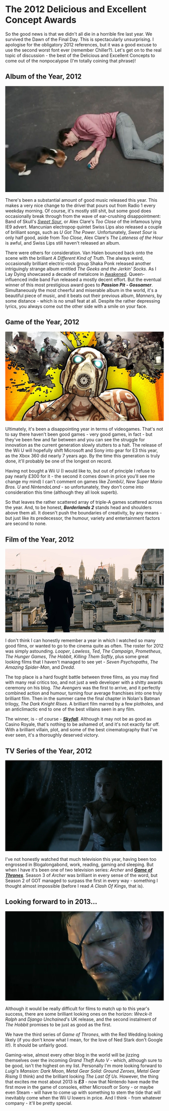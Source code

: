 # The 2012 Delicious and Excellent Concept Awards

So the good news is that we didn't all die in a horrible fire last year. We survived the Dawn of the Final Day. This is spectacularly unsurprising. I apologise for the obligatory 2012 references, but it was a good excuse to use the second worst font ever (remember Chiller?). Let's get on to the real topic of discussion - the best of the Delicious and Excellent Concepts to come out of the nonpocalypse (I'm totally coining that phrase)!
				
## Album of the Year, 2012
						
![Passion Pit - Gossamer](/assets/awards/2012/passion-pit-gossamer.png)
						
There's been a substantial amount of good music released this year. This makes a very nice change to the drivel that pours out from Radio 1 every weekday morning. Of course, it's mostly still shit, but some good does occasionally break through from the wave of ear-crushing disappointment: Band of Skull's _[Sweet Sour](/blogs/sweet-sour-good-bad)_, or Alex Clare's _Too Close_ of the infamous lying IE9 advert. Mancunian electropop quintet Swiss Lips also released a couple of brilliant songs, such as _U Got The Power_. Unfortunately, _Sweet Sour_ is only half good, aside from _Too Close_, Alex Clare's _The Lateness of the Hour_ is awful, and Swiss Lips still haven't released an album.
						
There were others for consideration. Van Halen bounced back onto the scene with the brilliant _A Different Kind of Truth_. The always weird, occasionally brilliant electric-rock group Shaka Ponk released another intriguingly strange album entitled _The Geeks and the Jerkin' Socks_. As I Lay Dying showcased a decade of metalcore in [Awakened](/blogs/awakened). Queen-influenced indie band Fun released a mostly decent effort. But the eventual winner of this most prestigious award goes to _**Passion Pit - Gossamer**_. Simultaneously the most cheerful and miserable album in the world, it's a beautiful piece of music, and it beats out their previous album, _Manners_, by some distance - which is no small feat at all. Despite the rather depressing lyrics, you always come out the other side with a smile on your face.


## Game of the Year, 2012

![Borderlands 2](/assets/awards/2012/borderlands-2.png)
						
Ultimately, it's been a disappointing year in terms of videogames. That's not to say there haven't been good games - very good games, in fact - but they've been few and far between and you can see the struggle for innovation as the current generation slowly stutters to a halt. The release of the Wii U will hopefully shift Microsoft and Sony into gear for E3 this year, as the Xbox 360 did nearly 7 years ago. By the time this generation is truly done, it'll probably be one of the longest on record.
						
Having not bought a Wii U (I would like to, but out of principle I refuse to pay nearly &pound;300 for it - the second it comes down in price you'll see me change my mind) I can't comment on games like _ZombiU_, _New Super Mario Bros. U_ and _NintendoLand_ - so unfortunately, they don't come into consideration this time (although they all look superb).
						
So that leaves the rather scattered array of triple-A games scattered across the year. And, to be honest, _**Borderlands 2**_ stands head and shoulders above them all. It doesn't push the boundaries of creativity, by any means - but just like its predecessor, the humour, variety and entertainment factors are second to none.

## Film of the Year, 2012

![Skyfall](/assets/awards/2012/blogalongabond-skyfall.png)

I don't think I can honestly remember a year in which I watched so many good films, or wanted to go to the cinema quite as often. The roster for 2012 was simply astounding. _Looper_, _Lawless_, _Ted_, _The Campaign_, _Prometheus_, _The Hunger Games_, _The Hobbit_, _Killing Them Softly_, plus some great looking films that I haven't managed to see yet - _Seven Psychopaths_, _The Amazing Spider-Man_, and _Dredd_.
						
The top place is a hard fought battle between three films, as you may find with many real critics too, and not just a web developer with a shitty awards ceremony on his blog. _The Avengers_ was the first to arrive, and it perfectly combined action and humour, turning four average franchises into one truly brilliant film. Then in the summer came the final chapter in Nolan's Batman trilogy, _The Dark Knight Rises_. A brilliant film marred by a few plotholes, and an anticlimactic end to one of the best villains seen in any film.
						
The winner, is - of course - _**[Skyfall](/blogalongabond-skyfall)**_. Although it may not be as good as Casino Royale, that's nothing to be ashamed of, and it's not exactly far off. With a brilliant villain, plot, and some of the best cinematography that I've ever seen, it's a thoroughly deserved victory.

## TV Series of the Year, 2012

![Game of Thrones Season 2](/assets/awards/2012/game-of-thrones-s2.png)
						
I've not honestly watched that much television this year, having been too engrossed in Blogalongabond, work, reading, gaming and sleeping. But when I have it's been one of two television series: _Archer_ and _**[Game of Thrones](/blogs/game-of-thones-s2)**_. Season 3 of _Archer_ was brilliant in every sense of the word, but Season 2 of GOT managed to surpass the first in every way - something I thought almost impossible (before I read _A Clash Of Kings_, that is).

## Looking forward to in 2013...

![MGS V at E3](/assets/awards/2012/phantom-pain.png)
						
Although it would be really difficult for films to match up to this year's success, there are some brilliant looking ones on the horizon: _Wreck-It Ralph_ and _Django Unchained_'s UK release, and the second instalment of _The Hobbit_ promises to be just as good as the first.
						
We have the third series of _Game of Thrones_, with the Red Wedding looking likely (if you don't know what I mean, for the love of Ned Stark don't Google it!). It should be unfairly good.
						
Gaming-wise, almost every other blog in the world will be jizzing themselves over the incoming _Grand Theft Auto V_ - which, although sure to be good, isn't the highest on my list. Personally I'm more looking forward to _Luigi's Mansion: Dark Moon_, _Metal Gear Solid: Ground Zeroes_, _Metal Gear Rising_ (I think) and the brilliant looking _The Last Of Us_. However, the thing that excites me most about 2013 is _**E3**_ - now that Nintendo have made the first move in the game of consoles, either Microsoft or Sony - or maybe even Steam - will have to come up with something to stem the tide that will inevitably come when the Wii U lowers in price. And I think - from whatever company - it'll be pretty special.
